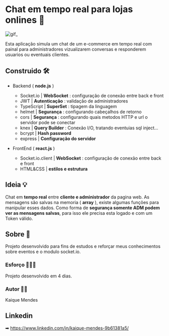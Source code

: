 # Chat em tempo real para lojas onlines 📣

![gif_](https://user-images.githubusercontent.com/69175890/171302654-67f8cef0-0b7c-4417-b24c-e5a5e4354315.gif)


Esta aplicação simula um chat de um e-commerce em tempo real com painal para administradores vizualizarem conversas e responderem usuarios ou eventuais clientes.

## Construido 🛠
* Backend ( **node.js** )
  * Socket.io | **WebSocket** : configuração de conexão entre back e front    
  * JWT | **Autenticação** : validação de administradores
  * TypeScript | **SuperSet** : tipagem da linguagem
  * helmet | **Segurança** : configurando cabeçalhos de retorno
  * cors | **Segurança** : configurando quais metodos HTTP e url o servidor pode se conectar
  * knex | **Query Builder** : Conexão I/O, tratando eventuias sql inject...
  * bcrypt | **Hash password**
  * express | **Configuração do servidor**
  
* FrontEnd ( **react.js** )
  * Socket.io.client | **WebSocket** : configuração de conexão entre back e front    
  * HTML&CSS | **estilos e estrutura**

## Ideia 💡
Chat em **tempo real** entre **cliente e administrador** da pagina web. As mensagens são salvas na memoria ( **array** ), existe algumas funções para manipular esses dados. 
Como forma de **segurança somente ADM podem ver as mensagens salvas**, para isso ele precisa esta logado e com um Token válido.

## Sobre 📁
Projeto desenvolvido para fins de estudos e reforçar meus conhecimentos sobre eventos e o modulo socket.io.

### Esforço 🚶🏾‍♀️
Projeto desenvolvido em 4 dias.

### Autor 👨🏻‍

Kaique Mendes

## Linkedin
➡ https://www.linkedin.com/in/kaique-mendes-9b61381a5/

